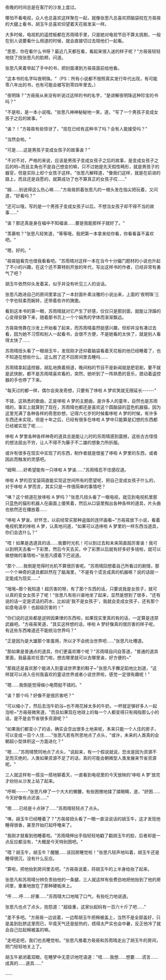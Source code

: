 <link rel="stylesheet" href="../../styles/text.css" />

夜晚的时间总是在客厅的沙发上度过。

哪怕不看电视，众人也总喜欢这样聚在一起，就像张思凡总喜欢把脑袋枕在方莜莜的大腿上看书，胡玉牛总喜欢仰望着天花板发呆一样。

大多时候，电视机的遥控板都在苏雨晴手里，只是她对电视节目不算太挑剔，一般在别人说要看什么频道的时候，就会直接切过去陪他们一起看。

"思思，你在看什么书呀？最近几天都在看，看起来很入迷的样子呢？"方莜莜轻轻地挠了挠张思凡的脸颊，问道。

张思凡笑着举起了手中的书，把封面凑到方莜莜面前给他看。

"这本书的名字叫夜明珠。"（PS：所有小说都不按照真实发行年代出现，有可能零八年出的书，也有可能会被写到零四年里去。）

"夜明珠？"方莜莜从来没有听说过这样的书的名字，"是讲解夜明珠这种珍宝的书吗？"

"不是啦，是一本小说哦。"张思凡神神秘秘地一笑，道，"写了一个男孩子变成女孩子之后的故事。"

"诶？！"方莜莜有些惊讶了，"现在已经有这种书了吗？会有人能接受吗？"

"当然会啦。"

"可是......这是男孩子变成女孩子的故事诶？"

"不对不对，严格的来说，应该是男孩子变成女孩子之后的故事，是变成女孩子之后的哟\~而且主角也不是自己想变的嘛，只不过她是先天假性畸形，就是男孩子的器官，但是实际上却个女孩子这样。"张思凡解释道，"像我们这样，就是在前进的路上，而且还是自愿的，就算成功了也不算真正的女孩子哎......"

"姆......别说得这么伤心嘛......"方莜莜抓着张思凡的一根头发在指尖把玩着，又问道，"好看吗？"

"还可以哦，写的是一个男孩子变成女孩子以后，不想当女孩子却不得不当的故事......"

"诶？那还真是身在福中不知福诶......要是我能那样子就好了。"

"羡慕啦？"张思凡轻笑道，"等等哦，我把第一本拿来给你看，你看看喜不喜欢吧。"

"嗯，好的。"

"莜莜姐看完也借我看看吧。"苏雨晴对这样一本在当今十分偏门题材的小说也升起了不小的兴趣，在这个还不算特别开放的年代，写出这样书的作者，已经非常有勇气了吧？

胡玉牛依然仰头发着呆，似乎并没有听见三人的谈话。

张思凡跑进自己的房间里拿出了一本封面朴素淡雅的小说出来，上面的'夜明珠'三个字也轻柔而婉转，还带着些许的旖旎。

看到这本书的第一眼，苏雨晴就对它产生了好感，仅仅只是那封面，就能让浮躁的心变得安静下来，随着那书页上一个个娟秀的字体而渐渐飘远。

方莜莜倚靠在沙发上开始看了起来，而苏雨晴虽然挺感兴趣，但却并没有凑过去看，因为她不习惯和别人一起看书，会很不方便，不是她看的太快了，就是别人看得太快了......

苏雨晴扭头看了一眼胡玉牛，发现刚才还仰着脑袋看着天花板的他已经睡着了，也不知道在想些什么，这么困了还不回房间里去睡吗......

苏雨晴拿起遥控器，胡乱地换着频道，晚间档的节目不是新闻就是肥皂剧，要不就是武侠剧，都不是苏雨晴喜欢看的，突然，她听到了一阵熟悉的音乐，摁动着遥控器的手也停了下来。

"每天过的都一样，偶尔会突发奇想，只要有了哆啦 A 梦欢笑就无限延长------"

不错，这熟悉的歌曲，正是哆啦 A 梦的主题曲，是许多人的童年，自然也是苏雨晴的，事实上就算到了现在，苏雨晴也都还是喜欢这个圆脑袋的蓝色机器猫，因为这里充满了各种各样的奇思妙想，记得六七岁的时候看哆啦 A 梦的时候，有许多东西还未实现，但是十年之后，已经有很多在哆啦 A 梦中只能算是幻想的东西都已经被实现了呢......

哆啦 A 梦里各种各样神奇的道具总是能让儿时的苏雨晴感到震撼，这些古古怪怪的想法层出不穷，让人不得不为藤子不二雄的想象力所折服。

或许有很多在现实中实现了的东西，制作者就是借鉴了哆啦 A 梦里的东西，或者因此而触发的灵感吧。

"姆啊......好希望能有一只哆啦 A 梦诶......"苏雨晴忍不住感叹道。

哆啦 A 梦的百宝袋简直能实现这世间所有的愿望呢，把自己变成女孩子什么的，对于哆啦 A 梦而言，其实只是一件很简单的事情吧？

"咦？这个频道在放哆啦 A 梦吗？"张思凡扭头看了一眼电视，就见到电视机里那只蓝色的猫形机器人在画面上傻笑着，然后从口袋里掏出各种各样的道具，片头曲也依然还在播放着......

"哆啦 A 梦诶，好怀念，以前经常买那种盗版的连环画看\~"方莜莜放下小说，看着电视机里的哆啦 A 梦，认真地问道，"如果可以选哆啦 A 梦里的一样东西当道具，你们会选什么？"

"唔！如果是选道具的话......我要时光机！可以到过去和未来简直超厉害诶！我可以到明天去看一下彩票，然后今天去买，中了彩票以后就有好多好多钱啦，就可以做想做的事情啦\~"张思凡摸着下巴说道。

"那个......我倒是觉得时光机不算很厉害呢。"苏雨晴回想着自己所看过的剧情，那一个个神奇的道具都跃然在了脑海里，"不是有个谎言成真的机器嘛？说的话就一定能成为现实......"

"哦哦\~那个我知道！超厉害的呀，有了那个东西的话，只要说我是女孩子，就可以真的变女女孩子了呢！"张思凡有些兴奋地坐了起来，显然是想到了很多，"还有说的话一定是谎话的药水，比如说'我不是女孩子'，我就会变成女孩子，还有那个如意电话亭！也超级厉害的！"

"你们说的这些都是逆转因果律的东西啦，如果现实里真的有的话，一定算是违禁武器吧。"方莜莜笑道，"其实这样想的话，哆啦 A 梦好像真的很厉害的样子呢，有这些东西难道还不能统治世界吗？"

"正是因为是大雄那个笨蛋用，所以才不会统治世界吧......"张思凡吐槽道。

"那如果是普通点的道具，你们更喜欢哪个呢？"苏雨晴自问自答道，"普通的道具里面，我最喜欢任意门啦，想去哪里就可以去哪里诶，好方便的\~"

"那我还是喜欢那个能进入到童话世界里的鞋子\~"张思凡手舞足蹈地比划道，"这样就可以进入任何我喜欢的童话世界或者小说世界啦，感觉一定很有趣呢！"

"嗯......我倒是觉得缩小电筒挺不错的。"

"诶？那个吗？好像不是很厉害吧？"

"可以缩小了，然后去泡牛奶浴\~也不用花掉太多的牛奶，一杯就足够好多人一起泡啦\~"方莜莜微笑道，"而且如果现在地球上的每一个人都变得只有拇指那么小的话，是不是会节省很多资源呢？"

"如果我们都变小了的话，确实会空出很多土地来呢，本来只能一个人住的房子，可以变成一百个人住......"张思凡若有所思地点了点头，"或许，未来的人类真的会朝超小型体积这一方面进化？"

"嗯......"苏雨晴赞同地点了点头，"说起来，有一个假说就说，恐龙是因为资源不足而灭绝的，人类如果资源不足了的话，真的可能会朝微型人类发展来节省资源呢。"

三人就这样有一搭没一搭地聊着天，一直看到电视里的今天放映的'哆啦 A 梦'放完才纷纷从沙发上站了起来。

"呼啊------"张思凡伸了一个大大的懒腰，有些困倦地揉了揉眼睛，道，"好困......今天好像有点迟诶......"

"嗯......已经是十点钟了......"苏雨晴轻轻点了点头。

"咦，胡玉牛已经睡着了？"方莜莜扭头看了一眼一直没说话的胡玉牛，这才发现他睡得很香，甚至开始打起呼噜来了。

"我刚才就看到他睡着啦。"苏雨晴伸出手指轻轻地戳了戳胡玉牛的脸，后者却是一点反应都没有，"大概是今天特别困吧。"

"喂？胡玉牛，胡玉牛？醒醒......该回房睡觉啦！"张思凡轻声地叫着，胡玉牛还是睡得很沉，没有什么反应。

"算啦，把他抬到房间里去吧。"方莜莜说着，将胡玉牛的上半身给抬了起来。

张思凡和苏雨晴分辨负责抬他的一条腿，三人就这样有些费劲地把他抬到了他的房间里，重重地放在了那种硬板床上。

"呼......呼......好重......"苏雨晴大口地喘了口气，有些吃力地说道。

张思凡也点了点头，抱怨道："超级重，这家伙起码有一百六十斤了吧......"

"差不多吧。"方莜莜一边说着，一边帮胡玉牛把棉被盖上，当然不是全部盖好，只是盖到肚脐这里而已，毕竟天气还是挺热的，捂得太严实也会中暑，反正他冷了就会自己拉起棉被盖的嘛。

"走吧走吧，我们也去睡觉啦。"张思凡推着方莜莜和苏雨晴走出了胡玉牛的房间，把门轻轻地关上了。

胡玉牛紧闭着双眼，在睡梦中无意识地呓语道："唔......我想......想要......谎言......成真的......道具......"

......
